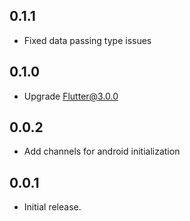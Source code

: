 ## 0.1.1

* Fixed data passing type issues

## 0.1.0

* Upgrade Flutter@3.0.0

## 0.0.2

* Add channels for android initialization

## 0.0.1

* Initial release.
